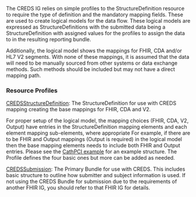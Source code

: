The CREDS IG relies on simple profiles to the StructureDefinition resource to require the type of definition and the mandatory mapping fields.  These are used to create logical models for the data flow.  These logical models are expressed as StructureDefinitions with the submitted data being a StructureDefinition with assigned values for the profiles to assign the data to in the resulting reporting bundle.

Additionally, the logical model shows the mappings for FHIR, CDA and/or HL7 V2 segments.  With none of these mappings, it is assumed that the data will need to be manually sourced from other systems or data exchange methods. Such methods should be included but may not have a direct mapping path.

### Resource Profiles
[CREDSStructureDefinition](StructureDefinition-CREDSStructureDefinition.html): The StructureDefinition for use with CREDS mapping creating the base mappings for FHIR, CDA and V2.  

<!--
[CREDSElementDefinition](StructureDefinition-CREDSElementDefinition.html): ElementDefinition for use within CREDS that sets the base requirements for creating the logical model including required mappings and Profile for Bundle inclusion.
-->
For proper setup of the logical model, the mapping choices (FHIR, CDA, V2, Output)  have entries in the StructureDefinition mapping elements and each element mapping sub-elements, where appropriate  For example, if there are to be FHIR and Output mappings (Output is required) in the logical model then the base mapping elements needs to include both FHIR and Output entries.  Please see the [CathPCI example](StructureDefinition-ACCNCDRCathPCI.html) for an example structure. The Profile defines the four basic ones but more can be added as needed.  

[CREDSSubmission](StructureDefinition-CREDSSubmission.html): The Primary Bundle for use with CREDS.  This includes basic structure to outline how submitter and subject information is used.  If not using the CREDS Bundle for submission due to the requirements of another FHIR IG, you should refer to that FHIR IG for details.